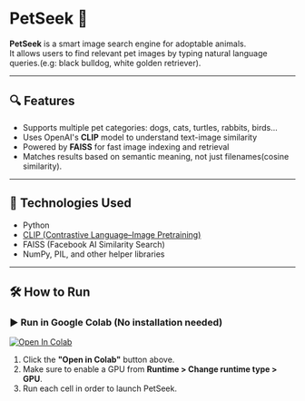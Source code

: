 # PetSeek 🐾

**PetSeek** is a smart image search engine for adoptable animals.  
It allows users to find relevant pet images by typing natural language queries.(e.g: black bulldog, white golden retriever).

---

## 🔍 Features
- Supports multiple pet categories: dogs, cats, turtles, rabbits, birds...
- Uses OpenAI's **CLIP** model to understand text-image similarity
- Powered by **FAISS** for fast image indexing and retrieval
- Matches results based on semantic meaning, not just filenames(cosine similarity).

---

## 🧰 Technologies Used

- Python
- [CLIP (Contrastive Language–Image Pretraining)](https://github.com/openai/CLIP)
- FAISS (Facebook AI Similarity Search)
- NumPy, PIL, and other helper libraries

---

## 🛠️ How to Run

### ▶️ Run in Google Colab (No installation needed)

[![Open In Colab](https://colab.research.google.com/assets/colab-badge.svg)](https://colab.research.google.com/github/Yasmine-Hmida/PetSeek-SearchEngine/blob/main/PetSeek.ipynb)

1. Click the **"Open in Colab"** button above.
2. Make sure to enable a GPU from **Runtime > Change runtime type > GPU**.
3. Run each cell in order to launch PetSeek.
